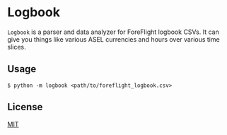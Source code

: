 # Logbook

`Logbook` is a parser and data analyzer for ForeFlight logbook CSVs. It can give you things like various ASEL currencies and hours over various time slices.

## Usage

    $ python -m logbook <path/to/foreflight_logbook.csv>

## License

[MIT](LICENSE)
